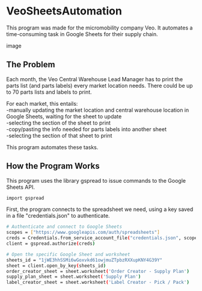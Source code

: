 # VeoSheetsAutomation

This program was made for the micromobility company Veo. It automates a time-consuming task in Google Sheets for their supply chain.

image

## The Problem

Each month, the Veo Central Warehouse Lead Manager has to print the parts list (and parts labels) every market location needs. There could be up to 70 parts lists and labels to print.

For each market, this entails:  
-manually updating the market location and central warehouse location in Google Sheets, waiting for the sheet to update  
-selecting the section of the sheet to print  
-copy/pasting the info needed for parts labels into another sheet  
-selecting the section of that sheet to print 

This program automates these tasks.

## How the Program Works

This program uses the library gspread to issue commands to the Google Sheets API.

```bash
import gspread
```

First, the program connects to the spreadsheet we need, using a key saved in a file "credentials.json" to authenticate. 

```bash
# Authenticate and connect to Google Sheets
scopes = ["https://www.googleapis.com/auth/spreadsheets"]
creds = Credentials.from_service_account_file("credentials.json", scopes=scopes)
client = gspread.authorize(creds)

# Open the specific Google Sheet and worksheet
sheets_id = "1jWE3hhSSMi6wGoxvkd61owjmuZTpbzRXXupKNY4G39Y"
sheet = client.open_by_key(sheets_id)
order_creator_sheet = sheet.worksheet('Order Creator - Supply Plan')
supply_plan_sheet = sheet.worksheet('Supply Plan')
label_creator_sheet = sheet.worksheet('Label Creator - Pick / Pack')
```









